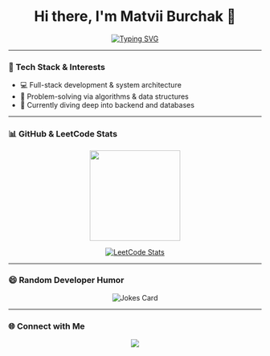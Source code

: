 <h1 align="center">Hi there, I'm Matvii Burchak 👋</h1>

<p align="center">
  <a href="https://git.io/typing-svg">
    <img src="https://readme-typing-svg.herokuapp.com?font=Fira+Code&size=22&pause=1000&color=36BCF7&center=true&vCenter=true&width=600&lines=Information+System+Development+Student;Big+Coding+Fan+%F0%9F%9A%80;Always+Learning+New+Tech+Stuff+%F0%9F%92%BB" alt="Typing SVG" />
  </a>
</p>

---

### 🧰 Tech Stack & Interests

- 💻 Full-stack development & system architecture
- 🧠 Problem-solving via algorithms & data structures
- 🔧 Currently diving deep into backend and databases
  
---

### 📊 GitHub & LeetCode Stats

<p align="center">
  <a href="https://github.com/young-proton/github-readme-stats">
    <img height="180em" src="https://github-readme-stats.vercel.app/api/top-langs/?username=young-proton&layout=compact&theme=tokyonight" />
  </a>
</p>

<p align="center">
  <a href="https://github.com/KnlnKS/leetcode-stats">
    <img src="https://leetcode-stats-six.vercel.app/api?username=young-proton&theme=dark" alt="LeetCode Stats" />
  </a>
</p>

---

### 😄 Random Developer Humor

<p align="center">
  <img src="https://readme-jokes.vercel.app/api" alt="Jokes Card" />
</p>

---

### 🌐 Connect with Me

<p align="center">
  <a href="https://github.com/young-proton">
    <img src="https://img.shields.io/badge/GitHub-young--proton-181717?style=for-the-badge&logo=github" />
  </a>
  <!-- Add LinkedIn, LeetCode, Email, etc. here if you like -->
</p>
